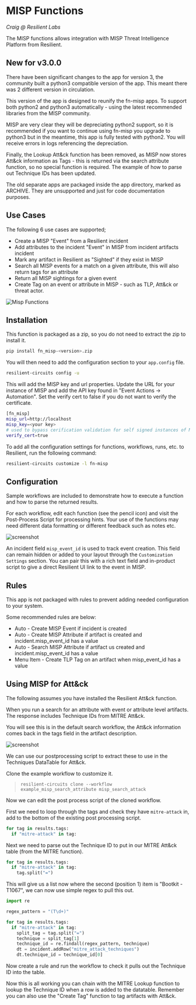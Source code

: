 # MISP Functions

_Craig @ Resilient Labs_

The MISP functions allows integration with MISP Threat Intelligence Platform from Resilient.

## New for v3.0.0

There have been significant changes to the app for version 3, the community built a python3 compatible version of the app. This meant there was 2 different version in circulation.

This version of the app is designed to reunify the fn-misp apps. To support both python2 and python3 automatically - using the latest recommended libraries from the MISP community.

MISP are very clear they will be depreciating python2 support, so it is recommended if you want to continue using fn-misp you upgrade to python3 but in the meantime, this app is fully tested with python2. You will receive errors in logs referencing the depreciation.

Finally, the Lookup Att&ck function has been removed, as MISP now stores Att&ck information as Tags - this is returned via the search attribute function, so no special function is required. The example of how to parse out Technique IDs has been updated.

The old separate apps are packaged inside the app directory, marked as ARCHIVE. They are unsupported and just for code documentation purposes.

## Use Cases

The following 6 use cases are supported;

+ Create a MISP "Event" from a Resilient incident
+ Add attributes to the incident "Event" in MISP from incident artifacts incident
+ Mark any artifact in Resilient as "Sighted" if they exist in MISP
+ Search all MISP events for a match on a given attribute, this will also return tags for an attribute
+ Return all MISP sightings for a given event
+ Create Tag on an event or attribute in MISP - such as TLP, Att&ck or threat actor.

![Misp Functions](./doc/screen_0.png)

## Installation 

This function is packaged as a zip, so you do not need to extract the zip to install it.

```bash
pip install fn_misp-<version>.zip
```

You will then need to add the configuration section to your `app.config` file.

```bash
resilient-circuits config -u
```

This will add the MISP key and url properties. Update the URL for your instance of MISP and add the API key found in "Event Actions -> Automation". Set the verify cert to false if you do not want to verify the certificate. 

```bash
[fn_misp]
misp_url=http://localhost
misp_key=<your key>
# used to bypass cerification validation for self signed instances of MISP
verify_cert=true
```

To add all the configuration settings for functions, workflows, runs, etc. to Resilient,  run the following command:

```bash
resilient-circuits customize -l fn-misp
```

## Configuration

Sample workflows are included to demonstrate how to execute a function and how to parse the returned results.

For each workflow, edit each function (see the pencil icon) and visit the Post-Process Script for processing hints. Your use of the functions may need different data formatting or different feedback such as notes etc.

![screenshot](./doc/screen_1.png)

An incident field `misp_event_id` is used to track event creation. This field can remain hidden or added to your layout through the `Customization Settings` section. You can pair this with a rich text field and in-product script to give a direct Resilient UI link to the event in MISP.

## Rules

This app is not packaged with rules to prevent adding needed configuration to your system.

Some recommended rules are below:

+ Auto - Create MISP Event if incident is created
+ Auto - Create MISP Attribute if artifact is created and incident.misp_event_id has a value
+ Auto - Search MISP Attribute if artifact us created and incident.misp_event_id has a value
+ Menu Item - Create TLP Tag on an artifact when misp_event_id has a value

## Using MISP for Att&ck

The following assumes you have installed the Resilient Att&ck function.

When you run a search for an attribute with event or attribute level artifacts. The response includes Technique IDs from MITRE Att&ck.

You will see this is in the default search workflow, the Att&ck information comes back in the tags field in the artifact description.

![screenshot](./doc/screen_2.png)

We can use our postprocessing script to extract these to use in the Techniques DataTable for Att&ck.

Clone the example workflow to customize it.

>`resilient-circuits clone --workflow example_misp_search_attribute misp_search_attack`

Now we can edit the post process script of the cloned workflow.

First we need to loop through the tags and check they have `mitre-attack` in, add to the bottom of the existing post processing script.

```python
for tag in results.tags:
  if "mitre-attack" in tag:
```

Next we need to parse out the Technique ID to put in our MITRE Att&ck table (from the MITRE function).

```python
for tag in results.tags:
  if "mitre-attack" in tag:
    tag.split("=")
```

This will give us a list now where the second (position 1) item is "Bootkit - T1067", we can now use simple regex to pull this out.

```python
import re

regex_pattern = "(T\d+)"

for tag in results.tags:
  if "mitre-attack" in tag:
    split_tag = tag.split("=")
    technique = split_tag[1]
    technique_id = re.findall(regex_pattern, technique)
    dt = incident.addRow("mitre_attack_techniques")
    dt.technique_id = technique_id[0]
```

Now create a rule and run the workflow to check it pulls out the Technique ID into the table.

Now this is all working you can chain with the MITRE Lookup function to lookup the Technique ID when a row is added to the datatable. Remember you can also use the "Create Tag" function to tag artifacts with Att&ck.
